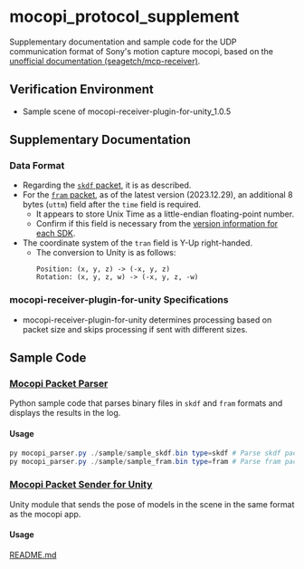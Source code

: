 # mocopi_protocol_supplement

Supplementary documentation and sample code for the UDP communication format of Sony's motion capture mocopi, based on the [unofficial documentation (seagetch/mcp-receiver)](https://github.com/seagetch/mcp-receiver/blob/main/doc/Protocol.md).

## Verification Environment
- Sample scene of mocopi-receiver-plugin-for-unity_1.0.5

## Supplementary Documentation

### Data Format
- Regarding the [`skdf` packet](https://github.com/seagetch/mcp-receiver/blob/main/doc/Protocol.md#skdf-packet-structure), it is as described.
- For the [`fram` packet](https://github.com/seagetch/mcp-receiver/blob/main/doc/Protocol.md#fram-packet-structure), as of the latest version (2023.12.29), an additional 8 bytes (`uttm`) field after the `time` field is required.
  - It appears to store Unix Time as a little-endian floating-point number.
  - Confirm if this field is necessary from the [version information for each SDK](https://www.sony.net/Products/mocopi-dev/jp/downloads/DownloadInfo.html).
- The coordinate system of the `tran` field is Y-Up right-handed.
  - The conversion to Unity is as follows:
    ```
    Position: (x, y, z) -> (-x, y, z)
    Rotation: (x, y, z, w) -> (-x, y, z, -w)
    ```

### mocopi-receiver-plugin-for-unity Specifications
- mocopi-receiver-plugin-for-unity determines processing based on packet size and skips processing if sent with different sizes.

## Sample Code

### [Mocopi Packet Parser](./parser)
Python sample code that parses binary files in `skdf` and `fram` formats and displays the results in the log.

#### Usage
```powershell
py mocopi_parser.py ./sample/sample_skdf.bin type=skdf # Parse skdf packet format data
py mocopi_parser.py ./sample/sample_fram.bin type=fram # Parse fram packet format data
```

### [Mocopi Packet Sender for Unity](./MocopiSender)

Unity module that sends the pose of models in the scene in the same format as the mocopi app.

#### Usage
[README.md](./MocopiSender/README.md)
